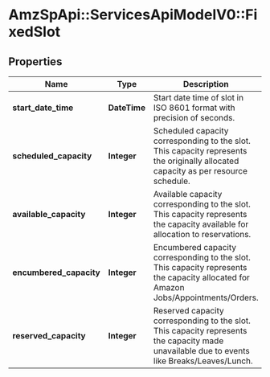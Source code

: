 # AmzSpApi::ServicesApiModelV0::FixedSlot

## Properties
Name | Type | Description | Notes
------------ | ------------- | ------------- | -------------
**start_date_time** | **DateTime** | Start date time of slot in ISO 8601 format with precision of seconds. | [optional] 
**scheduled_capacity** | **Integer** | Scheduled capacity corresponding to the slot. This capacity represents the originally allocated capacity as per resource schedule. | [optional] 
**available_capacity** | **Integer** | Available capacity corresponding to the slot. This capacity represents the capacity available for allocation to reservations. | [optional] 
**encumbered_capacity** | **Integer** | Encumbered capacity corresponding to the slot. This capacity represents the capacity allocated for Amazon Jobs/Appointments/Orders. | [optional] 
**reserved_capacity** | **Integer** | Reserved capacity corresponding to the slot. This capacity represents the capacity made unavailable due to events like Breaks/Leaves/Lunch. | [optional] 

